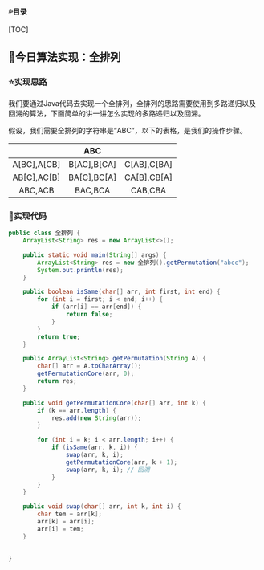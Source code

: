 #### :sweat_drops:目录

[TOC]



## :sparkling_heart:今日算法实现：全排列



### :star:实现思路



​		我们要通过Java代码去实现一个全排列，全排列的思路需要使用到多路递归以及回溯的算法，下面简单的讲一讲怎么实现的多路递归以及回溯。

​		假设，我们需要全排列的字符串是“ABC”，以下的表格，是我们的操作步骤。

|             |     ABC     |             |
| :---------: | :---------: | :---------: |
| A[BC],A[CB] | B[AC],B[CA] | C[AB],C[BA] |
| AB[C],AC[B] | BA[C],BC[A] | CA[B],CB[A] |
|   ABC,ACB   |   BAC,BCA   |   CAB,CBA   |



### :santa:实现代码

```java
public class 全排列 {
    ArrayList<String> res = new ArrayList<>();

    public static void main(String[] args) {
        ArrayList<String> res = new 全排列().getPermutation("abcc");
        System.out.println(res);
    }

    public boolean isSame(char[] arr, int first, int end) {
        for (int i = first; i < end; i++) {
            if (arr[i] == arr[end]) {
                return false;
            }
        }
        return true;
    }

    public ArrayList<String> getPermutation(String A) {
        char[] arr = A.toCharArray();
        getPermutationCore(arr, 0);
        return res;
    }

    public void getPermutationCore(char[] arr, int k) {
        if (k == arr.length) {
            res.add(new String(arr));
        }

        for (int i = k; i < arr.length; i++) {
            if (isSame(arr, k, i)) {
                swap(arr, k, i);
                getPermutationCore(arr, k + 1);
                swap(arr, k, i); // 回溯
            }
        }
    }

    public void swap(char[] arr, int k, int i) {
        char tem = arr[k];
        arr[k] = arr[i];
        arr[i] = tem;
    }
    

}
```

